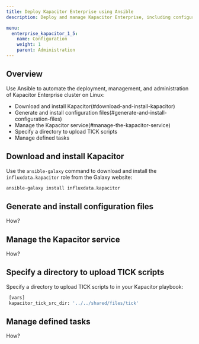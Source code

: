 ```yaml
---
title: Deploy Kapacitor Enterprise using Ansible
description: Deploy and manage Kapacitor Enterprise, including configuration, licensing, authentication, and other specified tasks.

menu:
  enterprise_kapacitor_1_5:
    name: Configuration
    weight: 1
    parent: Administration
---
```


## Overview

Use Ansible to automate the deployment, management, and administration of Kapacitor Enterprise cluster on Linux:

- Download and install Kapacitor(#download-and-install-kapacitor)
- Generate and install configuration files(#generate-and-install-configuration-files)
- Manage the Kapacitor service(#manage-the-kapacitor-service)
- Specify a directory to upload TICK scripts
- Manage defined tasks

## Download and install Kapacitor

Use the `ansible-galaxy` command to download and install the `influxdata.kapacitor` role from the Galaxy website:

```sh
ansible-galaxy install influxdata.kapacitor
```

## Generate and install configuration files

How?

## Manage the Kapacitor service

How?

## Specify a directory to upload TICK scripts

Specify a directory to upload TICK scripts to in your Kapacitor playbook:

```sh
 [vars]
 kapacitor_tick_src_dir: '../../shared/files/tick'
```

## Manage defined tasks

How?
